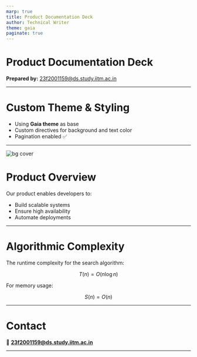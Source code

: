```yaml
---
marp: true
title: Product Documentation Deck
author: Technical Writer
theme: gaia
paginate: true
---
```


<!-- _class: lead -->

# Product Documentation Deck

**Prepared by:** 23f2001159@ds.study.iitm.ac.in  

---

<!-- _backgroundColor: #123456 -->
<!-- _color: white -->

# Custom Theme & Styling

- Using **Gaia theme** as base  
- Custom directives for background and text color  
- Pagination enabled ✅  

---

<!-- Background image -->
![bg cover](images/product-bg.jpg)

# Product Overview

Our product enables developers to:  
- Build scalable systems  
- Ensure high availability  
- Automate deployments  

---

# Algorithmic Complexity

The runtime complexity for the search algorithm:

$$
T(n) = O(n \log n)
$$

For memory usage:

$$
S(n) = O(n)
$$

---

# Contact

📧 **23f2001159@ds.study.iitm.ac.in**  

---
